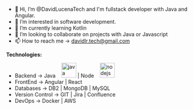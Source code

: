 - 👋 Hi, I’m @DavidLucenaTech and I'm fullstack developer with Java and Angular.
- 👀 I’m interested in software development.
- 🌱 I’m currently learning Kotlin
- 💞️ I’m looking to collaborate on projects with Java or Javascript
- 📫 How to reach me -> davidlr.tech@gmail.com

**Technologies:**
  - Backend -> Java <img width="12" /><img src="https://cdn.jsdelivr.net/gh/devicons/devicon/icons/java/java-original.svg" height="40" alt="java logo"  /> | Node <img width="12" /><img src="https://cdn.jsdelivr.net/gh/devicons/devicon/icons/nodejs/nodejs-original.svg" height="40" alt="nodejs logo"/>
  - FrontEnd -> Angular | React
  - Databases -> DB2 | MongoDB | MySQL
  - Version Control -> GIT | Jira | Confluence
  - DevOps -> Docker | AWS
<!---
DavidLucenaTech/DavidLucenaTech is a ✨ special ✨ repository because its `README.md` (this file) appears on your GitHub profile.
You can click the Preview link to take a look at your changes.
--->
